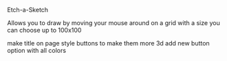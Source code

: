 Etch-a-Sketch

Allows you to draw by moving your mouse around on a grid with a size you can choose up to 100x100

<to-do> 
make title on page 
style buttons to make them more 3d
add new button option with all colors
</to-do>
